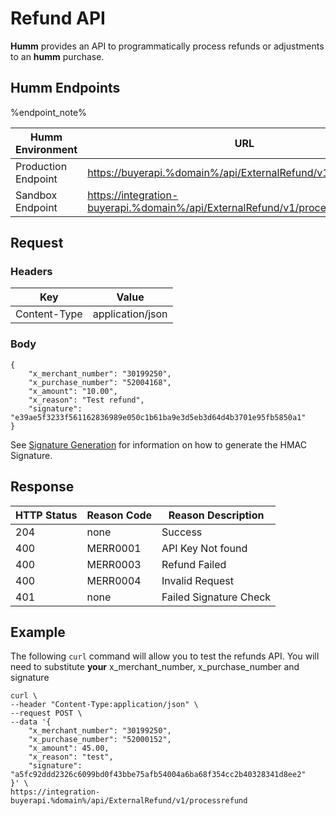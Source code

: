 # Refund API

**Humm** provides an API to programmatically process refunds or adjustments to an **humm** purchase.

## **Humm** Endpoints

%endpoint_note%

| **Humm** Environment | URL |
|--------------------|-----|
| Production Endpoint | [https://buyerapi.%domain%/api/ExternalRefund/v1/processrefund](https://buyerapi.%domain%/api/ExternalRefund/v1/processrefund) |
| Sandbox Endpoint | [https://integration-buyerapi.%domain%/api/ExternalRefund/v1/processrefund](https://integration-buyerapi.%domain%/api/ExternalRefund/v1/processrefund) |


## Request 

### Headers

| Key          | Value            |
|--------------|------------------|
| Content-Type | application/json |

### Body

    {
        "x_merchant_number": "30199250",
        "x_purchase_number": "52004168",
        "x_amount": "10.00",
        "x_reason": "Test refund",
        "signature": "e39ae5f3233f561162836989e050c1b61ba9e3d5eb3d64d4b3701e95fb5850a1"
    }

See [Signature Generation](signature_generation.md) for information on how to generate the HMAC Signature. 

## Response 

| HTTP Status | Reason Code | Reason Description|
|-------------|-------------|-------------------|
|  204        |   none      |   Success         |
|  400        | MERR0001    | API Key Not found |
|  400        | MERR0003    | Refund Failed     |
|  400        | MERR0004    | Invalid Request   |
|  401        | none        | Failed Signature Check|


## Example

The following ``curl`` command will allow you to test the refunds API. You will need to substitute **your** x_merchant_number, x_purchase_number and signature

    curl \
    --header "Content-Type:application/json" \
    --request POST \
    --data '{
        "x_merchant_number": "30199250",
        "x_purchase_number": "52000152",  
        "x_amount": 45.00,
        "x_reason": "test",
        "signature": "a5fc92ddd2326c6099bd0f43bbe75afb54004a6ba68f354cc2b40328341d8ee2"
    }' \    
    https://integration-buyerapi.%domain%/api/ExternalRefund/v1/processrefund

